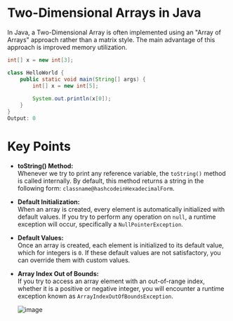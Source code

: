 # Two-Dimensional Arrays in Java

In Java, a Two-Dimensional Array is often implemented using an "Array of Arrays" approach rather than a matrix style. The main advantage of this approach is improved memory utilization.

```java
int[] x = new int[3];

class HelloWorld {
    public static void main(String[] args) {
        int[] x = new int[5];
        
        System.out.println(x[0]);
    }
}
Output: 0
```
# Key Points

- **toString() Method:**  
  Whenever we try to print any reference variable, the `toString()` method is called internally. By default, this method returns a string in the following form: `classname@hashcodeinHexadecimalForm`.

- **Default Initialization:**  
  When an array is created, every element is automatically initialized with default values. If you try to perform any operation on `null`, a runtime exception will occur, specifically a `NullPointerException`.

- **Default Values:**  
  Once an array is created, each element is initialized to its default value, which for integers is `0`. If these default values are not satisfactory, you can override them with custom values.

- **Array Index Out of Bounds:**  
  If you try to access an array element with an out-of-range index, whether it is a positive or negative integer, you will encounter a runtime exception known as `ArrayIndexOutOfBoundsException`.



  ![image](https://github.com/user-attachments/assets/d7ccf1e5-fcfb-41c6-a157-cef93c7f4824)

